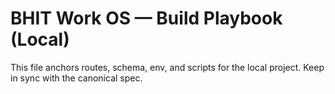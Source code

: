 # BHIT Work OS — Build Playbook (Local)
This file anchors routes, schema, env, and scripts for the local project. Keep in sync with the canonical spec.
